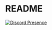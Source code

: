 # README
[![Discord Presence](https://lanyard.cnrad.dev/api/1183792334220050493)](https://discord.com/users/1183792334220050493)
